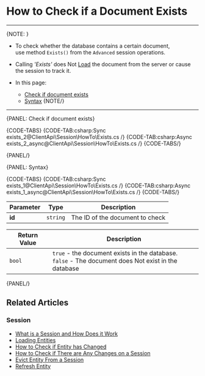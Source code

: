 # How to Check if a Document Exists

---

{NOTE: }

* To check whether the database contains a certain document,  
  use method `Exists()` from the `Advanced` session operations.  

* Calling _'Exists'_ does Not [Load](../../../client-api/session/loading-entities) the document from the server or cause the session to 
track it.  

* In this page:
    * [Check if document exists](../../../client-api/session/how-to/check-if-document-exists#check-if-document-exists)
    * [Syntax](../../../client-api/session/how-to/check-if-document-exists#syntax)
{NOTE/}

---

{PANEL: Check if document exists}

{CODE-TABS}
{CODE-TAB:csharp:Sync exists_2@ClientApi\Session\HowTo\Exists.cs /}
{CODE-TAB:csharp:Async exists_2_async@ClientApi\Session\HowTo\Exists.cs /}
{CODE-TABS/}

{PANEL/}

{PANEL: Syntax}

{CODE-TABS}
{CODE-TAB:csharp:Sync exists_1@ClientApi\Session\HowTo\Exists.cs /}
{CODE-TAB:csharp:Async exists_1_async@ClientApi\Session\HowTo\Exists.cs /}
{CODE-TABS/}

| Parameter | Type | Description |
| - | - | - |
| **id** | `string` | The ID of the document to check |

| Return Value | Description |
| - | - |
| `bool` | `true` - the document exists in the database.<br>`false` - The document does Not exist in the database |

{PANEL/}

## Related Articles

### Session

- [What is a Session and How Does it Work](../../../client-api/session/what-is-a-session-and-how-does-it-work)
- [Loading Entities](../../../client-api/session/loading-entities)
- [How to Check if Entity has Changed](../../../client-api/session/how-to/check-if-entity-has-changed)
- [How to Check if There are Any Changes on a Session](../../../client-api/session/how-to/check-if-there-are-any-changes-on-a-session)
- [Evict Entity From a Session](../../../client-api/session/how-to/evict-entity-from-a-session)
- [Refresh Entity](../../../client-api/session/how-to/refresh-entity)
